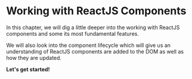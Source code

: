 # Working with ReactJS Components

In this chapter, we will dig a little deeper into the working with ReactJS components and some its most fundamental features.

We will also look into the component lifecycle which will give us an understanding of ReactJS components are added to the DOM as well as how they are updated.

__Let's get started!__